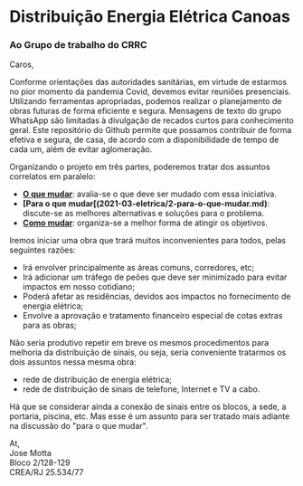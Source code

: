# Distribuição Energia Elétrica Canoas
  
### Ao Grupo de trabalho do CRRC

Caros,

Conforme orientações das autoridades sanitárias, em virtude de estarmos no pior momento da pandemia Covid, devemos evitar reuniões presenciais. Utilizando ferramentas apropriadas, podemos realizar o planejamento de obras futuras de forma eficiente e segura. Mensagens de texto do grupo WhatsApp são limitadas à divulgação de recados curtos para conhecimento geral. Este repositório do Github permite que possamos contribuir de forma efetiva e segura, de casa, de acordo com a disponibilidade de tempo de cada um, além de evitar aglomeração.

Organizando o projeto em três partes, poderemos tratar dos assuntos correlatos em paralelo:

- **[O que mudar](2021-03-eletrica/1-o-que-mudar.md)**: avalia-se o que deve ser mudado com essa iniciativa.
- **[Para o que mudar[(2021-03-eletrica/2-para-o-que-mudar.md)**: discute-se as melhores alternativas e soluções para o problema.
- **[Como mudar](2021-03-eletrica/3-como-mudar.md)**: organiza-se a melhor forma de atingir os objetivos.

Iremos iniciar uma obra que trará muitos inconvenientes para todos, pelas seguintes razões:

- Irá envolver principalmente as áreas comuns, corredores, etc;
- Irá adicionar um tráfego de peões que deve ser minimizado para evitar impactos em nosso cotidiano;
- Poderá afetar as residências, devidos aos impactos no fornecimento de energia elétrica;
- Envolve a aprovação e tratamento financeiro especial de cotas extras para as obras;

Não seria produtivo repetir em breve os mesmos procedimentos para melhoria da distribuição de sinais, ou seja, seria conveniente tratarmos os dois assuntos nessa mesma obra:

- rede de distribuição de energia elétrica;
- rede de distribuição de sinais de telefone, Internet e TV a cabo.

Há que se considerar ainda a conexão de sinais entre os blocos, a sede, a portaria, piscina, etc. Mas esse é um assunto para ser tratado mais adiante na discussão do "para o que mudar".

At,  
Jose Motta  
Bloco 2/128-129  
CREA/RJ 25.534/77